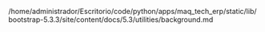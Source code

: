 /home/administrador/Escritorio/code/python/apps/maq_tech_erp/static/lib/bootstrap-5.3.3/site/content/docs/5.3/utilities/background.md